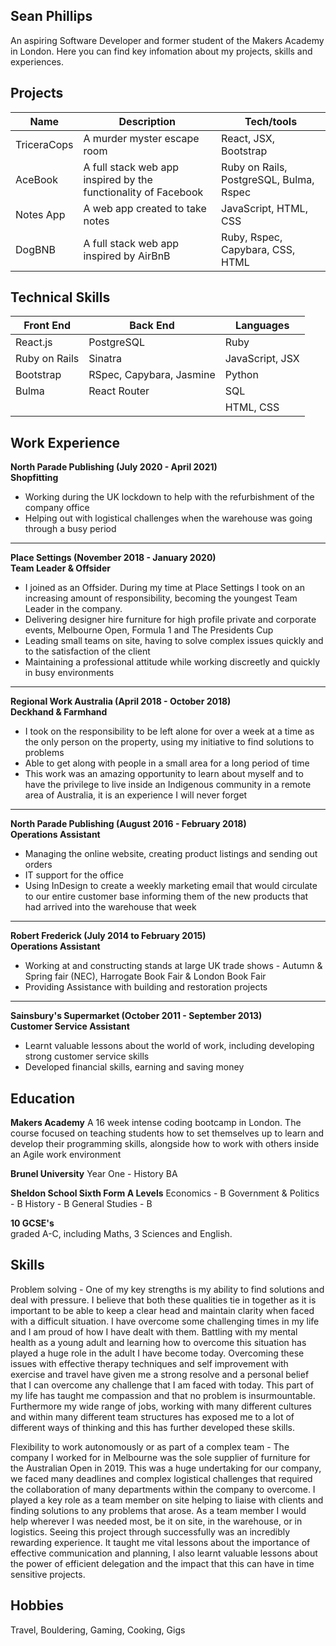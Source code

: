 ## Sean Phillips

An aspiring Software Developer and former student of the Makers Academy in London. Here you can find key infomation about my projects, skills and experiences.

## Projects

| Name | Description | Tech/tools |
| ----------- | ----------------- | ----------------- |
| TriceraCops | A murder myster escape room| React, JSX, Bootstrap|
| AceBook | A full stack web app inspired by the functionality of Facebook | Ruby on Rails, PostgreSQL, Bulma, Rspec |
| Notes App | A web app created to take notes | JavaScript, HTML, CSS |
| DogBNB | A full stack web app inspired by AirBnB | Ruby, Rspec, Capybara, CSS, HTML |

## Technical Skills
| Front End | Back End | Languages |
| --------- | -------- | --------- |
| React.js | PostgreSQL | Ruby |
| Ruby on Rails | Sinatra | JavaScript, JSX |
| Bootstrap | RSpec, Capybara, Jasmine | Python |
| Bulma | React Router | SQL |
| | | HTML, CSS |

## Work Experience
**North Parade Publishing (July 2020 - April 2021) <br/>
Shopfitting**
- Working during the UK lockdown to help with the refurbishment of the company office
- Helping out with logistical challenges when the warehouse was going through a busy period
-------------------------------------------------------------
**Place Settings (November 2018 - January 2020)  <br/>
Team Leader & Offsider**
- I joined as an Offsider. During my time at Place Settings I took on an increasing amount of responsibility, becoming the youngest Team Leader in the company.
- Delivering designer hire furniture for high profile private and corporate events, Melbourne Open, Formula 1 and The Presidents Cup
- Leading small teams on site, having to solve complex issues quickly and to the satisfaction of the client
- Maintaining a professional attitude while working discreetly and quickly in busy environments
-------------------------------------------------------------
**Regional Work Australia (April 2018 - October 2018) <br/>
Deckhand & Farmhand**
- I took on the responsibility to be left alone for over a week at a time as the only person on the property, using my initiative to find solutions to problems
- Able to get along with people in a small area for a long period of time
- This work was an amazing opportunity to learn about myself and to have the privilege to live inside an Indigenous community in a remote area of Australia, it is an experience I will never forget
-------------------------------------------------------------
**North Parade Publishing (August 2016 - February 2018)  <br/>
Operations Assistant**
- Managing the online website, creating product listings and sending out orders
- IT support for the office
- Using InDesign to create a weekly marketing email that would circulate to our entire customer base informing them of the new products that had arrived into the warehouse that week
-------------------------------------------------------------
**Robert Frederick (July 2014 to February 2015) <br/>
Operations Assistant**
- Working at and constructing stands at large UK trade shows - Autumn & Spring fair (NEC), Harrogate Book Fair & London Book Fair
- Providing Assistance with building and restoration projects
-------------------------------------------------------------
**Sainsbury's Supermarket (October 2011 - September 2013) <br/>
Customer Service Assistant**
- Learnt valuable lessons about the world of work, including developing strong customer service skills
- Developed financial skills, earning and saving money

## Education

**Makers Academy**
A 16 week intense coding bootcamp in London. The course focused on teaching students how to set themselves up to learn and develop their programming skills, alongside how to work with others inside an Agile work environment

**Brunel University**
Year One - History BA

**Sheldon School Sixth Form
A Levels**
Economics - B
Government & Politics - B
History - B
General Studies - B

**10 GCSE's**  <br/>
graded A-C, including Maths, 3 Sciences and English.

## Skills

Problem solving - One of my key strengths is my ability to find solutions and deal with pressure. I believe that both these qualities tie in together as it is important to be able to keep a clear head and maintain clarity when faced with a difficult situation. I have overcome some challenging times in my life and I am proud of how I have dealt with them. Battling with my mental health as a young adult and learning how to overcome this situation has played a huge role in the adult I have become today. Overcoming these issues with effective therapy techniques and self improvement with exercise and travel have given me a strong resolve and a personal belief that I can overcome any challenge that I am faced with today. This part of my life has taught me compassion and that no problem is insurmountable. Furthermore my wide range of jobs, working with many different cultures and within many different team structures has exposed me to a lot of different ways of thinking and this has further developed these skills. 

Flexibility to work autonomously or as part of a complex team -  The company I worked for in Melbourne was the sole supplier of furniture for the Australian Open in 2019. This was a huge undertaking for our company, we faced many deadlines and complex logistical challenges that required the collaboration of many departments within the company to overcome. I played a key role as a team member on site helping to liaise with clients and finding solutions to any problems that arose. As a team member I would help wherever I was needed most, be it on site, in the warehouse, or in logistics. Seeing this project through successfully was an incredibly rewarding experience. It taught me vital lessons about the importance of effective communication and planning, I also learnt valuable lessons about the power of efficient delegation and the impact that this can have in time sensitive projects. 

## Hobbies

Travel, Bouldering, Gaming, Cooking, Gigs 

